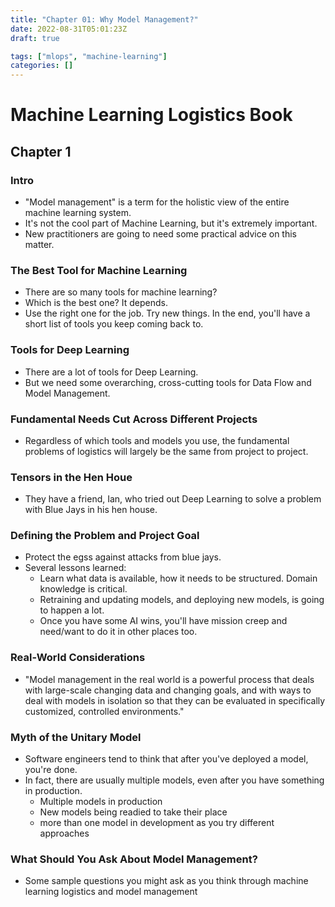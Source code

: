 ```yaml
---
title: "Chapter 01: Why Model Management?"
date: 2022-08-31T05:01:23Z
draft: true

tags: ["mlops", "machine-learning"]
categories: []
---
```


# Machine Learning Logistics Book

## Chapter 1

### Intro

- "Model management" is a term for the holistic view of the entire machine
  learning system.
- It's not the cool part of Machine Learning, but it's extremely important.
- New practitioners are going to need some practical advice on this matter.


### The Best Tool for Machine Learning

- There are so many tools for machine learning?
- Which is the best one?  It depends.
- Use the right one for the job.  Try new things.  In the end, you'll have a
  short list of tools you keep coming back to.


### Tools for Deep Learning

- There are a lot of tools for Deep Learning.
- But we need some overarching, cross-cutting tools for Data Flow and Model
  Management.


### Fundamental Needs Cut Across Different Projects

- Regardless of which tools and models you use, the fundamental problems of
  logistics will largely be the same from project to project.


### Tensors in the Hen Houe

- They have a friend, Ian, who tried out Deep Learning to solve a problem with
  Blue Jays in his hen house.


### Defining the Problem and Project Goal

- Protect the egss against attacks from blue jays.
- Several lessons learned:
	- Learn what data is available, how it needs to be structured.  Domain
	  knowledge is critical.
	- Retraining and updating models, and deploying new models, is going to
	  happen a lot.
	- Once you have some AI wins, you'll have mission creep and need/want to do
	  it in other places too.


### Real-World Considerations

- "Model management in the real world is a powerful process that deals with
  large-scale changing data and changing goals, and with ways to deal with
models in isolation so that they can be evaluated in specifically customized,
controlled environments."


### Myth of the Unitary Model

- Software engineers tend to think that after you've deployed a model, you're
  done.
- In fact, there are usually multiple models, even after you have something in
  production.
	- Multiple models in production
	- New models being readied to take their place
	- more than one model in development as you try different approaches


### What Should You Ask About Model Management?

- Some sample questions you might ask as you think through machine learning
  logistics and model management
